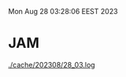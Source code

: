 Mon Aug 28 03:28:06 EEST 2023
# JAM
<a href='./cache/202308/28_03.log'>./cache/202308/28_03.log</a>
